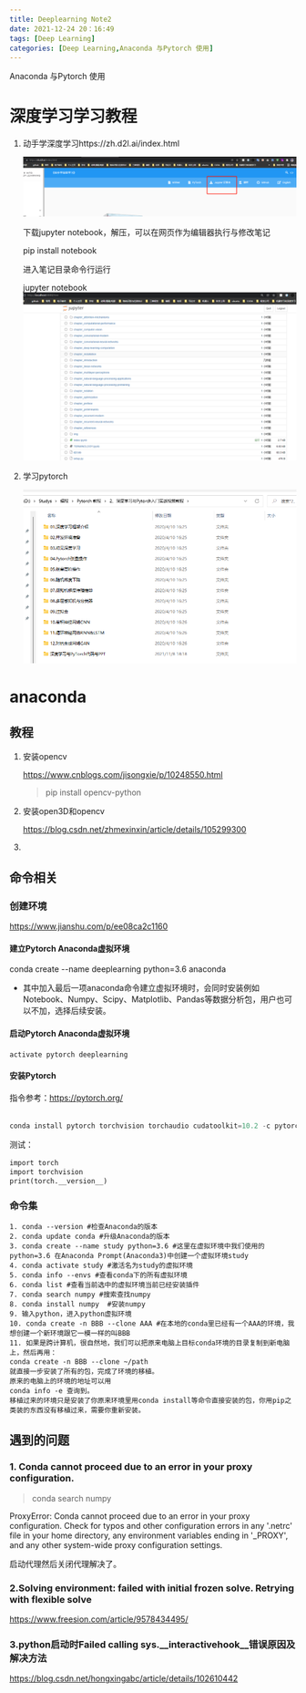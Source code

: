```yaml
---
title: Deeplearning Note2
date: 2021-12-24 20：16:49
tags: [Deep Learning]
categories: [Deep Learning,Anaconda 与Pytorch 使用]
---
```


Anaconda 与Pytorch 使用

<!--more-->

# 深度学习学习教程

1. 动手学深度学习https://zh.d2l.ai/index.html

   ![image-20220104164233889](AnacondaAndPytorch.assets/image-20220104164233889.png)

   下载jupyter notebook，解压，可以在网页作为编辑器执行与修改笔记

   pip install notebook

   进入笔记目录命令行运行

   jupyter notebook	![image-20220104164451302](AnacondaAndPytorch.assets/image-20220104164451302.png)

2. 学习pytorch

   ![image-20220104164631370](AnacondaAndPytorch.assets/image-20220104164631370.png)

# anaconda

## 教程

1. 安装opencv

   https://www.cnblogs.com/jisongxie/p/10248550.html

   > pip install opencv-python

2. 安装open3D和opencv

   https://blog.csdn.net/zhmexinxin/article/details/105299300

   
   
3. 

## 命令相关

### 创建环境

https://www.jianshu.com/p/ee08ca2c1160

#### 建立Pytorch Anaconda虚拟环境

conda create --name deeplearning python=3.6 anaconda

- 其中加入最后一项anaconda命令建立虚拟环境时，会同时安装例如Notebook、Numpy、Scipy、Matplotlib、Pandas等数据分析包，用户也可以不加，选择后续安装。

#### 启动Pytorch Anaconda虚拟环境

```undefined
activate pytorch deeplearning
```

#### 安装Pytorch

指令参考：https://pytorch.org/

```swift

conda install pytorch torchvision torchaudio cudatoolkit=10.2 -c pytorch
```

测试：

```yswift
import torch
import torchvision
print(torch.__version__)
```

### 命令集

```
1. conda --version #检查Anaconda的版本
2. conda update conda #升级Anaconda的版本
3. conda create --name study python=3.6 #这里在虚拟环境中我们使用的python=3.6 在Anaconda Prompt(Anaconda3)中创建一个虚拟环境study
4. conda activate study #激活名为study的虚拟环境
5. conda info --envs #查看conda下的所有虚拟环境
6. conda list #查看当前选中的虚拟环境当前已经安装插件
7. conda search numpy #搜索查找numpy
8. conda install numpy  #安装numpy
9. 输入python，进入python虚拟环境
10. conda create -n BBB --clone AAA #在本地的conda里已经有一个AAA的环境，我想创建一个新环境跟它一模一样的叫BBB
11. 如果是跨计算机，很自然地，我们可以把原来电脑上目标conda环境的目录复制到新电脑上，然后再用：
conda create -n BBB --clone ~/path
就直接一步安装了所有的包，完成了环境的移植。
原来的电脑上的环境的地址可以用
conda info -e 查询到。
移植过来的环境只是安装了你原来环境里用conda install等命令直接安装的包，你用pip之类装的东西没有移植过来，需要你重新安装。
```

## 遇到的问题

### 1. Conda cannot proceed due to an error in your proxy configuration.

>conda search numpy

ProxyError: Conda cannot proceed due to an error in your proxy configuration.
Check for typos and other configuration errors in any '.netrc' file in your home directory,
any environment variables ending in '_PROXY', and any other system-wide proxy
configuration settings.

启动代理然后关闭代理解决了。

### 2.Solving environment: failed with initial frozen solve. Retrying with flexible solve

https://www.freesion.com/article/9578434495/

### 3.python启动时Failed calling sys.__interactivehook__错误原因及解决方法

https://blog.csdn.net/hongxingabc/article/details/102610442

